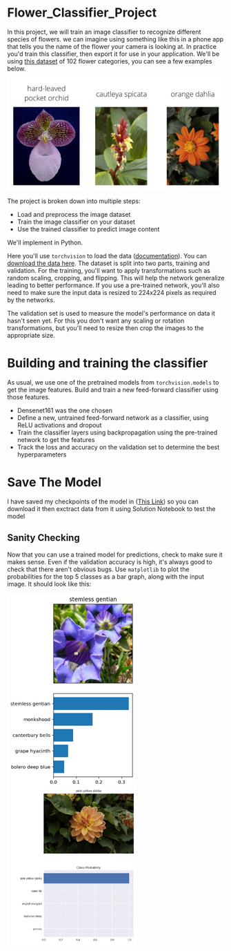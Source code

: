 # Flower_Classifier_Project
In this project, we will train an image classifier to recognize different species of flowers. we can imagine using something like this in a phone app that tells you the name of the flower your camera is looking at. In practice you'd train this classifier, then export it for use in your application. We'll be using [this dataset](http://www.robots.ox.ac.uk/~vgg/data/flowers/102/index.html) of 102 flower categories, you can see a few examples below. 

<img src='assets/Flowers.png' width=500px>

The project is broken down into multiple steps:

* Load and preprocess the image dataset
* Train the image classifier on your dataset
* Use the trained classifier to predict image content

We'll implement in Python.

Here you'll use `torchvision` to load the data ([documentation](http://pytorch.org/docs/0.3.0/torchvision/index.html)). You can [download the data here](https://s3.amazonaws.com/content.udacity-data.com/courses/nd188/flower_data.zip). The dataset is split into two parts, training and validation. For the training, you'll want to apply transformations such as random scaling, cropping, and flipping. This will help the network generalize leading to better performance. If you use a pre-trained network, you'll also need to make sure the input data is resized to 224x224 pixels as required by the networks.

The validation set is used to measure the model's performance on data it hasn't seen yet. For this you don't want any scaling or rotation transformations, but you'll need to resize then crop the images to the appropriate size.

# Building and training the classifier

 As usual, we use one of the pretrained models from `torchvision.models` to get the image features. Build and train a new feed-forward classifier using those features.

* Densenet161 was the one chosen
* Define a new, untrained feed-forward network as a classifier, using ReLU activations and dropout
* Train the classifier layers using backpropagation using the pre-trained network to get the features
* Track the loss and accuracy on the validation set to determine the best hyperparameters

# Save The Model
I have saved my checkpoints of the model in ([This Link](https://drive.google.com/open?id=1Ds7L7UuhGP0h_QPl56UaNkfQjnc7BVf_)) so you can download it then exctract data from it using Solution Notebook to test the model 

## Sanity Checking

Now that you can use a trained model for predictions, check to make sure it makes sense. Even if the validation accuracy is high, it's always good to check that there aren't obvious bugs. Use `matplotlib` to plot the probabilities for the top 5 classes as a bar graph, along with the input image. It should look like this:

<img src='assets/inference_example.png' width=300px>
<img src='assets/1.png' width=300px>
